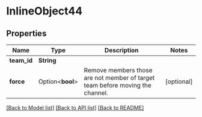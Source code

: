 # InlineObject44

## Properties

Name | Type | Description | Notes
------------ | ------------- | ------------- | -------------
**team_id** | **String** |  | 
**force** | Option<**bool**> | Remove members those are not member of target team before moving the channel. | [optional]

[[Back to Model list]](../README.md#documentation-for-models) [[Back to API list]](../README.md#documentation-for-api-endpoints) [[Back to README]](../README.md)


